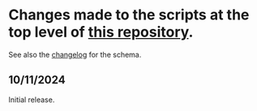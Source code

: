 # Changes made to the scripts at the top level of [this repository](https://github.com/SomeoneElseOSM/SomeoneElse-vector-extract/blob/main/README.md).  
See also the [changelog](https://github.com/SomeoneElseOSM/SomeoneElse-vector-extract/blob/main/resources/changelog_sve01.md) for the schema.

## 10/11/2024
Initial release.
